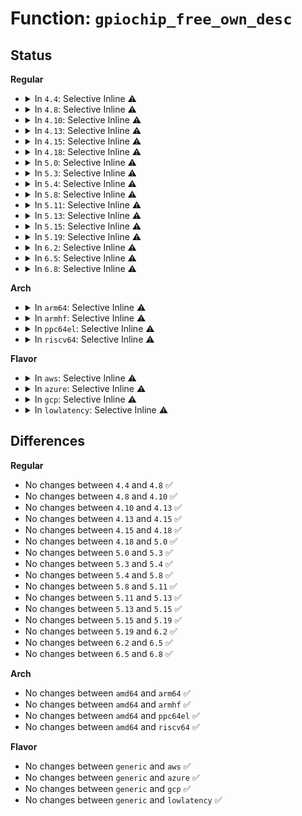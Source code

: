 # Function: <code>gpiochip_free_own_desc</code>

## Status
<b>Regular</b>
<ul>
<li>
<details>
<summary>In <code>4.4</code>: Selective Inline ⚠️</summary>

```c
void gpiochip_free_own_desc(struct gpio_desc *desc);
```

**Collision:** Unique Global

**Inline:** Selective

**Transformation:** False

**Instances:**

```
In drivers/gpio/gpiolib.c (ffffffff81424a60)
Location: drivers/gpio/gpiolib.c:1075
Inline: True
Inline callers:
  - drivers/gpio/gpiolib.c:gpiod_hog
Direct callers:
  - drivers/gpio/gpiolib-acpi.c:acpi_gpiochip_free_interrupts
  - drivers/gpio/gpiolib-acpi.c:acpi_gpiochip_request_interrupt
  - drivers/gpio/gpiolib-acpi.c:acpi_gpio_adr_space_handler
  - drivers/gpio/gpiolib-acpi.c:acpi_gpiochip_remove
```
**Symbols:**

```
ffffffff81424a60-ffffffff81424a76: gpiochip_free_own_desc (STB_GLOBAL)
```
</details>
</li>
<li>
<details>
<summary>In <code>4.8</code>: Selective Inline ⚠️</summary>

```c
void gpiochip_free_own_desc(struct gpio_desc *desc);
```

**Collision:** Unique Global

**Inline:** Selective

**Transformation:** False

**Instances:**

```
In drivers/gpio/gpiolib.c (ffffffff814727cb)
Location: drivers/gpio/gpiolib.c:2029
Inline: True
Inline callers:
  - drivers/gpio/gpiolib.c:gpiod_hog
Direct callers:
  - drivers/gpio/gpiolib-acpi.c:acpi_gpiochip_remove
  - drivers/gpio/gpiolib-acpi.c:acpi_gpio_adr_space_handler
  - drivers/gpio/gpiolib-acpi.c:acpi_gpiochip_free_interrupts
  - drivers/gpio/gpiolib-acpi.c:acpi_gpiochip_request_interrupt
```
**Symbols:**

```
ffffffff8146e7c0-ffffffff8146e7d6: gpiochip_free_own_desc (STB_GLOBAL)
```
</details>
</li>
<li>
<details>
<summary>In <code>4.10</code>: Selective Inline ⚠️</summary>

```c
void gpiochip_free_own_desc(struct gpio_desc *desc);
```

**Collision:** Unique Global

**Inline:** Selective

**Transformation:** False

**Instances:**

```
In drivers/gpio/gpiolib.c (ffffffff814948eb)
Location: drivers/gpio/gpiolib.c:2216
Inline: True
Inline callers:
  - drivers/gpio/gpiolib.c:gpiod_hog
Direct callers:
  - drivers/gpio/gpiolib-acpi.c:acpi_gpiochip_remove
  - drivers/gpio/gpiolib-acpi.c:acpi_gpio_adr_space_handler
  - drivers/gpio/gpiolib-acpi.c:acpi_gpiochip_free_interrupts
  - drivers/gpio/gpiolib-acpi.c:acpi_gpiochip_request_interrupt
```
**Symbols:**

```
ffffffff81490820-ffffffff81490836: gpiochip_free_own_desc (STB_GLOBAL)
```
</details>
</li>
<li>
<details>
<summary>In <code>4.13</code>: Selective Inline ⚠️</summary>

```c
void gpiochip_free_own_desc(struct gpio_desc *desc);
```

**Collision:** Unique Global

**Inline:** Selective

**Transformation:** False

**Instances:**

```
In drivers/gpio/gpiolib.c (ffffffff8149e2e7)
Location: drivers/gpio/gpiolib.c:2217
Inline: True
Inline callers:
  - drivers/gpio/gpiolib.c:gpiod_hog
Direct callers:
  - drivers/gpio/gpiolib-acpi.c:acpi_gpiochip_remove
  - drivers/gpio/gpiolib-acpi.c:acpi_gpio_adr_space_handler
  - drivers/gpio/gpiolib-acpi.c:acpi_gpio_adr_space_handler
  - drivers/gpio/gpiolib-acpi.c:acpi_gpiochip_free_interrupts
  - drivers/gpio/gpiolib-acpi.c:acpi_gpiochip_request_interrupt
```
**Symbols:**

```
ffffffff81499f30-ffffffff81499f47: gpiochip_free_own_desc (STB_GLOBAL)
```
</details>
</li>
<li>
<details>
<summary>In <code>4.15</code>: Selective Inline ⚠️</summary>

```c
void gpiochip_free_own_desc(struct gpio_desc *desc);
```

**Collision:** Unique Global

**Inline:** Selective

**Transformation:** False

**Instances:**

```
In drivers/gpio/gpiolib.c (ffffffff814dce47)
Location: drivers/gpio/gpiolib.c:2359
Inline: True
Inline callers:
  - drivers/gpio/gpiolib.c:gpiod_hog
Direct callers:
  - drivers/gpio/gpiolib-acpi.c:acpi_gpiochip_remove
  - drivers/gpio/gpiolib-acpi.c:acpi_gpio_adr_space_handler
  - drivers/gpio/gpiolib-acpi.c:acpi_gpio_adr_space_handler
  - drivers/gpio/gpiolib-acpi.c:acpi_gpiochip_free_interrupts
  - drivers/gpio/gpiolib-acpi.c:acpi_gpiochip_request_interrupt
```
**Symbols:**

```
ffffffff814d8220-ffffffff814d8237: gpiochip_free_own_desc (STB_GLOBAL)
```
</details>
</li>
<li>
<details>
<summary>In <code>4.18</code>: Selective Inline ⚠️</summary>

```c
void gpiochip_free_own_desc(struct gpio_desc *desc);
```

**Collision:** Unique Global

**Inline:** Selective

**Transformation:** False

**Instances:**

```
In drivers/gpio/gpiolib.c (ffffffff8150bf95)
Location: drivers/gpio/gpiolib.c:2473
Inline: True
Inline callers:
  - drivers/gpio/gpiolib.c:gpiod_hog
Direct callers:
  - drivers/gpio/gpiolib-acpi.c:acpi_gpiochip_remove
  - drivers/gpio/gpiolib-acpi.c:acpi_gpio_adr_space_handler
  - drivers/gpio/gpiolib-acpi.c:acpi_gpio_adr_space_handler
  - drivers/gpio/gpiolib-acpi.c:acpi_gpiochip_free_interrupts
  - drivers/gpio/gpiolib-acpi.c:acpi_gpiochip_request_interrupt
```
**Symbols:**

```
ffffffff815077d0-ffffffff815077e6: gpiochip_free_own_desc (STB_GLOBAL)
```
</details>
</li>
<li>
<details>
<summary>In <code>5.0</code>: Selective Inline ⚠️</summary>

```c
void gpiochip_free_own_desc(struct gpio_desc *desc);
```

**Collision:** Unique Global

**Inline:** Selective

**Transformation:** False

**Instances:**

```
In drivers/gpio/gpiolib.c (ffffffff81520ec5)
Location: drivers/gpio/gpiolib.c:2511
Inline: True
Inline callers:
  - drivers/gpio/gpiolib.c:gpiod_hog
Direct callers:
  - drivers/gpio/gpiolib-acpi.c:acpi_gpiochip_remove
  - drivers/gpio/gpiolib-acpi.c:acpi_gpio_adr_space_handler
  - drivers/gpio/gpiolib-acpi.c:acpi_gpiochip_free_interrupts
  - drivers/gpio/gpiolib-acpi.c:acpi_gpiochip_alloc_event
```
**Symbols:**

```
ffffffff8151c060-ffffffff8151c076: gpiochip_free_own_desc (STB_GLOBAL)
```
</details>
</li>
<li>
<details>
<summary>In <code>5.3</code>: Selective Inline ⚠️</summary>

```c
void gpiochip_free_own_desc(struct gpio_desc *desc);
```

**Collision:** Unique Global

**Inline:** Selective

**Transformation:** False

**Instances:**

```
In drivers/gpio/gpiolib.c (ffffffff8154a340)
Location: drivers/gpio/gpiolib.c:2580
Inline: True
Direct callers:
  - drivers/gpio/gpiolib-acpi.c:acpi_gpiochip_remove
  - drivers/gpio/gpiolib-acpi.c:acpi_gpio_adr_space_handler
  - drivers/gpio/gpiolib-acpi.c:acpi_gpiochip_free_interrupts
  - drivers/gpio/gpiolib-acpi.c:acpi_gpiochip_alloc_event
```
**Symbols:**

```
ffffffff8154a340-ffffffff8154a356: gpiochip_free_own_desc (STB_GLOBAL)
```
</details>
</li>
<li>
<details>
<summary>In <code>5.4</code>: Selective Inline ⚠️</summary>

```c
void gpiochip_free_own_desc(struct gpio_desc *desc);
```

**Collision:** Unique Global

**Inline:** Selective

**Transformation:** False

**Instances:**

```
In drivers/gpio/gpiolib.c (ffffffff8156b550)
Location: drivers/gpio/gpiolib.c:2912
Inline: True
Direct callers:
  - drivers/gpio/gpiolib-acpi.c:acpi_gpiochip_remove
  - drivers/gpio/gpiolib-acpi.c:acpi_gpio_adr_space_handler
  - drivers/gpio/gpiolib-acpi.c:acpi_gpiochip_free_interrupts
  - drivers/gpio/gpiolib-acpi.c:acpi_gpiochip_alloc_event
```
**Symbols:**

```
ffffffff8156b550-ffffffff8156b566: gpiochip_free_own_desc (STB_GLOBAL)
```
</details>
</li>
<li>
<details>
<summary>In <code>5.8</code>: Selective Inline ⚠️</summary>

```c
void gpiochip_free_own_desc(struct gpio_desc *desc);
```

**Collision:** Unique Global

**Inline:** Selective

**Transformation:** False

**Instances:**

```
In drivers/gpio/gpiolib.c (ffffffff8160f3f2)
Location: drivers/gpio/gpiolib.c:3291
Inline: True
Inline callers:
  - drivers/gpio/gpiolib.c:gpiochip_remove
  - drivers/gpio/gpiolib.c:gpiochip_add_data_with_key
Direct callers:
  - drivers/gpio/gpiolib-acpi.c:acpi_gpiochip_free_regions
  - drivers/gpio/gpiolib-acpi.c:acpi_gpio_adr_space_handler
  - drivers/gpio/gpiolib-acpi.c:acpi_gpiochip_free_interrupts
  - drivers/gpio/gpiolib-acpi.c:acpi_gpiochip_alloc_event
```
**Symbols:**

```
ffffffff8160f390-ffffffff8160f3a6: gpiochip_free_own_desc (STB_GLOBAL)
```
</details>
</li>
<li>
<details>
<summary>In <code>5.11</code>: Selective Inline ⚠️</summary>

```c
void gpiochip_free_own_desc(struct gpio_desc *desc);
```

**Collision:** Unique Global

**Inline:** Selective

**Transformation:** False

**Instances:**

```
In drivers/gpio/gpiolib.c (ffffffff81635f03)
Location: drivers/gpio/gpiolib.c:2100
Inline: True
Inline callers:
  - drivers/gpio/gpiolib.c:gpiochip_remove
  - drivers/gpio/gpiolib.c:gpiochip_add_data_with_key
Direct callers:
  - drivers/gpio/gpiolib-acpi.c:acpi_gpiochip_free_regions
  - drivers/gpio/gpiolib-acpi.c:acpi_gpio_adr_space_handler
  - drivers/gpio/gpiolib-acpi.c:acpi_gpiochip_free_interrupts
  - drivers/gpio/gpiolib-acpi.c:acpi_gpiochip_alloc_event
  - drivers/gpio/gpiolib-acpi.c:acpi_request_own_gpiod
```
**Symbols:**

```
ffffffff81635ea0-ffffffff81635eb6: gpiochip_free_own_desc (STB_GLOBAL)
```
</details>
</li>
<li>
<details>
<summary>In <code>5.13</code>: Selective Inline ⚠️</summary>

```c
void gpiochip_free_own_desc(struct gpio_desc *desc);
```

**Collision:** Unique Global

**Inline:** Selective

**Transformation:** False

**Instances:**

```
In drivers/gpio/gpiolib.c (ffffffff81619533)
Location: drivers/gpio/gpiolib.c:2077
Inline: True
Inline callers:
  - drivers/gpio/gpiolib.c:gpiochip_remove
  - drivers/gpio/gpiolib.c:gpiochip_add_data_with_key
Direct callers:
  - drivers/gpio/gpiolib-acpi.c:acpi_gpiochip_remove
  - drivers/gpio/gpiolib-acpi.c:acpi_gpio_adr_space_handler
  - drivers/gpio/gpiolib-acpi.c:acpi_gpiochip_free_interrupts
  - drivers/gpio/gpiolib-acpi.c:acpi_gpiochip_alloc_event
  - drivers/gpio/gpiolib-acpi.c:acpi_request_own_gpiod
```
**Symbols:**

```
ffffffff81619250-ffffffff81619266: gpiochip_free_own_desc (STB_GLOBAL)
```
</details>
</li>
<li>
<details>
<summary>In <code>5.15</code>: Selective Inline ⚠️</summary>

```c
void gpiochip_free_own_desc(struct gpio_desc *desc);
```

**Collision:** Unique Global

**Inline:** Selective

**Transformation:** False

**Instances:**

```
In drivers/gpio/gpiolib.c (ffffffff81688831)
Location: drivers/gpio/gpiolib.c:2096
Inline: True
Inline callers:
  - drivers/gpio/gpiolib.c:gpiochip_remove
  - drivers/gpio/gpiolib.c:gpiochip_add_data_with_key
Direct callers:
  - drivers/gpio/gpiolib-acpi.c:acpi_gpiochip_remove
  - drivers/gpio/gpiolib-acpi.c:acpi_gpio_adr_space_handler
  - drivers/gpio/gpiolib-acpi.c:acpi_gpiochip_free_interrupts
  - drivers/gpio/gpiolib-acpi.c:acpi_gpiochip_alloc_event
```
**Symbols:**

```
ffffffff81688520-ffffffff81688536: gpiochip_free_own_desc (STB_GLOBAL)
```
</details>
</li>
<li>
<details>
<summary>In <code>5.19</code>: Selective Inline ⚠️</summary>

```c
void gpiochip_free_own_desc(struct gpio_desc *desc);
```

**Collision:** Unique Global

**Inline:** Selective

**Transformation:** False

**Instances:**

```
In drivers/gpio/gpiolib.c (ffffffff817a42db)
Location: drivers/gpio/gpiolib.c:2157
Inline: True
Inline callers:
  - drivers/gpio/gpiolib.c:gpiochip_free_hogs
Direct callers:
  - drivers/gpio/gpiolib-acpi.c:acpi_gpiochip_remove
  - drivers/gpio/gpiolib-acpi.c:acpi_gpio_adr_space_handler
  - drivers/gpio/gpiolib-acpi.c:acpi_gpiochip_free_interrupts
  - drivers/gpio/gpiolib-acpi.c:acpi_gpiochip_alloc_event
```
**Symbols:**

```
ffffffff817a4240-ffffffff817a4266: gpiochip_free_own_desc (STB_GLOBAL)
```
</details>
</li>
<li>
<details>
<summary>In <code>6.2</code>: Selective Inline ⚠️</summary>

```c
void gpiochip_free_own_desc(struct gpio_desc *desc);
```

**Collision:** Unique Global

**Inline:** Selective

**Transformation:** False

**Instances:**

```
In drivers/gpio/gpiolib.c (ffffffff818bbd7b)
Location: drivers/gpio/gpiolib.c:2227
Inline: True
Inline callers:
  - drivers/gpio/gpiolib.c:gpiochip_free_hogs
Direct callers:
  - drivers/gpio/gpiolib-acpi.c:acpi_gpiochip_remove
  - drivers/gpio/gpiolib-acpi.c:acpi_gpio_adr_space_handler
  - drivers/gpio/gpiolib-acpi.c:acpi_gpiochip_free_interrupts
  - drivers/gpio/gpiolib-acpi.c:acpi_gpiochip_alloc_event
```
**Symbols:**

```
ffffffff818bbcd0-ffffffff818bbcf6: gpiochip_free_own_desc (STB_GLOBAL)
```
</details>
</li>
<li>
<details>
<summary>In <code>6.5</code>: Selective Inline ⚠️</summary>

```c
void gpiochip_free_own_desc(struct gpio_desc *desc);
```

**Collision:** Unique Global

**Inline:** Selective

**Transformation:** False

**Instances:**

```
In drivers/gpio/gpiolib.c (ffffffff818ff26b)
Location: drivers/gpio/gpiolib.c:2268
Inline: True
Inline callers:
  - drivers/gpio/gpiolib.c:gpiochip_free_hogs
Direct callers:
  - drivers/gpio/gpiolib-acpi.c:acpi_gpiochip_remove
  - drivers/gpio/gpiolib-acpi.c:acpi_gpio_adr_space_handler
  - drivers/gpio/gpiolib-acpi.c:acpi_gpiochip_free_interrupts
  - drivers/gpio/gpiolib-acpi.c:acpi_gpiochip_alloc_event
```
**Symbols:**

```
ffffffff818ff2a0-ffffffff818ff2c2: gpiochip_free_own_desc (STB_GLOBAL)
```
</details>
</li>
<li>
<details>
<summary>In <code>6.8</code>: Selective Inline ⚠️</summary>

```c
void gpiochip_free_own_desc(struct gpio_desc *desc);
```

**Collision:** Unique Global

**Inline:** Selective

**Transformation:** False

**Instances:**

```
In drivers/gpio/gpiolib.c (ffffffff81946641)
Location: drivers/gpio/gpiolib.c:2462
Inline: True
Inline callers:
  - drivers/gpio/gpiolib.c:gpiochip_free_hogs
Direct callers:
  - drivers/gpio/gpiolib-acpi.c:acpi_gpiochip_remove
  - drivers/gpio/gpiolib-acpi.c:acpi_gpio_adr_space_handler
  - drivers/gpio/gpiolib-acpi.c:acpi_gpiochip_free_interrupts
  - drivers/gpio/gpiolib-acpi.c:acpi_gpiochip_alloc_event
```
**Symbols:**

```
ffffffff819465a0-ffffffff819465c6: gpiochip_free_own_desc (STB_GLOBAL)
```
</details>
</li>
</ul>
<b>Arch</b>
<ul>
<li>
<details>
<summary>In <code>arm64</code>: Selective Inline ⚠️</summary>

```c
void gpiochip_free_own_desc(struct gpio_desc *desc);
```

**Collision:** Unique Global

**Inline:** Selective

**Transformation:** False

**Instances:**

```
In drivers/gpio/gpiolib.c (ffff8000106c12d8)
Location: drivers/gpio/gpiolib.c:2912
Inline: True
Direct callers:
  - drivers/gpio/gpiolib-acpi.c:acpi_gpiochip_remove
  - drivers/gpio/gpiolib-acpi.c:acpi_gpio_adr_space_handler
  - drivers/gpio/gpiolib-acpi.c:acpi_gpiochip_free_interrupts
  - drivers/gpio/gpiolib-acpi.c:acpi_gpiochip_alloc_event
  - drivers/gpio/gpio-mvebu.c:mvebu_pwm_free
```
**Symbols:**

```
ffff8000106c12d8-ffff8000106c1308: gpiochip_free_own_desc (STB_GLOBAL)
```
</details>
</li>
<li>
<details>
<summary>In <code>armhf</code>: Selective Inline ⚠️</summary>

```c
void gpiochip_free_own_desc(struct gpio_desc *desc);
```

**Collision:** Unique Global

**Inline:** Selective

**Transformation:** False

**Instances:**

```
In drivers/gpio/gpiolib.c (c085ef00)
Location: drivers/gpio/gpiolib.c:2912
Inline: True
Inline callers:
  - drivers/gpio/gpiolib.c:gpiochip_free_hogs
Direct callers:
  - drivers/gpio/gpio-mvebu.c:mvebu_pwm_free
  - drivers/memory/omap-gpmc.c:gpmc_probe_generic_child
```
**Symbols:**

```
c085ee90-c085eeb4: gpiochip_free_own_desc (STB_GLOBAL)
```
</details>
</li>
<li>
<details>
<summary>In <code>ppc64el</code>: Selective Inline ⚠️</summary>

```c
void gpiochip_free_own_desc(struct gpio_desc *desc);
```

**Collision:** Unique Global

**Inline:** Selective

**Transformation:** False

**Instances:**

```
In drivers/gpio/gpiolib.c (c00000000083bf10)
Location: drivers/gpio/gpiolib.c:2912
Inline: True
Inline callers:
  - drivers/gpio/gpiolib.c:gpiochip_free_hogs
```
**Symbols:**

```
c00000000083beb0-c00000000083becc: gpiochip_free_own_desc (STB_GLOBAL)
```
</details>
</li>
<li>
<details>
<summary>In <code>riscv64</code>: Selective Inline ⚠️</summary>

```c
void gpiochip_free_own_desc(struct gpio_desc *desc);
```

**Collision:** Unique Global

**Inline:** Selective

**Transformation:** False

**Instances:**

```
In drivers/gpio/gpiolib.c (ffffffe0004a5e3c)
Location: drivers/gpio/gpiolib.c:2912
Inline: True
Inline callers:
  - drivers/gpio/gpiolib.c:gpiochip_free_hogs
```
**Symbols:**

```
ffffffe0004a5de6-ffffffe0004a5e12: gpiochip_free_own_desc (STB_GLOBAL)
```
</details>
</li>
</ul>
<b>Flavor</b>
<ul>
<li>
<details>
<summary>In <code>aws</code>: Selective Inline ⚠️</summary>

```c
void gpiochip_free_own_desc(struct gpio_desc *desc);
```

**Collision:** Unique Global

**Inline:** Selective

**Transformation:** False

**Instances:**

```
In drivers/gpio/gpiolib.c (ffffffff81560d10)
Location: drivers/gpio/gpiolib.c:2912
Inline: True
Direct callers:
  - drivers/gpio/gpiolib-acpi.c:acpi_gpiochip_remove
  - drivers/gpio/gpiolib-acpi.c:acpi_gpio_adr_space_handler
  - drivers/gpio/gpiolib-acpi.c:acpi_gpiochip_free_interrupts
  - drivers/gpio/gpiolib-acpi.c:acpi_gpiochip_alloc_event
```
**Symbols:**

```
ffffffff81560d10-ffffffff81560d26: gpiochip_free_own_desc (STB_GLOBAL)
```
</details>
</li>
<li>
<details>
<summary>In <code>azure</code>: Selective Inline ⚠️</summary>

```c
void gpiochip_free_own_desc(struct gpio_desc *desc);
```

**Collision:** Unique Global

**Inline:** Selective

**Transformation:** False

**Instances:**

```
In drivers/gpio/gpiolib.c (ffffffff81551b60)
Location: drivers/gpio/gpiolib.c:2912
Inline: True
Direct callers:
  - drivers/gpio/gpiolib-acpi.c:acpi_gpiochip_remove
  - drivers/gpio/gpiolib-acpi.c:acpi_gpio_adr_space_handler
  - drivers/gpio/gpiolib-acpi.c:acpi_gpiochip_free_interrupts
  - drivers/gpio/gpiolib-acpi.c:acpi_gpiochip_alloc_event
```
**Symbols:**

```
ffffffff81551b60-ffffffff81551b76: gpiochip_free_own_desc (STB_GLOBAL)
```
</details>
</li>
<li>
<details>
<summary>In <code>gcp</code>: Selective Inline ⚠️</summary>

```c
void gpiochip_free_own_desc(struct gpio_desc *desc);
```

**Collision:** Unique Global

**Inline:** Selective

**Transformation:** False

**Instances:**

```
In drivers/gpio/gpiolib.c (ffffffff8155f880)
Location: drivers/gpio/gpiolib.c:2912
Inline: True
Direct callers:
  - drivers/gpio/gpiolib-acpi.c:acpi_gpiochip_remove
  - drivers/gpio/gpiolib-acpi.c:acpi_gpio_adr_space_handler
  - drivers/gpio/gpiolib-acpi.c:acpi_gpiochip_free_interrupts
  - drivers/gpio/gpiolib-acpi.c:acpi_gpiochip_alloc_event
```
**Symbols:**

```
ffffffff8155f880-ffffffff8155f896: gpiochip_free_own_desc (STB_GLOBAL)
```
</details>
</li>
<li>
<details>
<summary>In <code>lowlatency</code>: Selective Inline ⚠️</summary>

```c
void gpiochip_free_own_desc(struct gpio_desc *desc);
```

**Collision:** Unique Global

**Inline:** Selective

**Transformation:** False

**Instances:**

```
In drivers/gpio/gpiolib.c (ffffffff815796e0)
Location: drivers/gpio/gpiolib.c:2912
Inline: True
Direct callers:
  - drivers/gpio/gpiolib-acpi.c:acpi_gpiochip_remove
  - drivers/gpio/gpiolib-acpi.c:acpi_gpio_adr_space_handler
  - drivers/gpio/gpiolib-acpi.c:acpi_gpiochip_free_interrupts
  - drivers/gpio/gpiolib-acpi.c:acpi_gpiochip_alloc_event
```
**Symbols:**

```
ffffffff815796e0-ffffffff815796f6: gpiochip_free_own_desc (STB_GLOBAL)
```
</details>
</li>
</ul>

## Differences
<b>Regular</b>
<ul>
<li>
No changes between <code>4.4</code> and <code>4.8</code> ✅
</li>
<li>
No changes between <code>4.8</code> and <code>4.10</code> ✅
</li>
<li>
No changes between <code>4.10</code> and <code>4.13</code> ✅
</li>
<li>
No changes between <code>4.13</code> and <code>4.15</code> ✅
</li>
<li>
No changes between <code>4.15</code> and <code>4.18</code> ✅
</li>
<li>
No changes between <code>4.18</code> and <code>5.0</code> ✅
</li>
<li>
No changes between <code>5.0</code> and <code>5.3</code> ✅
</li>
<li>
No changes between <code>5.3</code> and <code>5.4</code> ✅
</li>
<li>
No changes between <code>5.4</code> and <code>5.8</code> ✅
</li>
<li>
No changes between <code>5.8</code> and <code>5.11</code> ✅
</li>
<li>
No changes between <code>5.11</code> and <code>5.13</code> ✅
</li>
<li>
No changes between <code>5.13</code> and <code>5.15</code> ✅
</li>
<li>
No changes between <code>5.15</code> and <code>5.19</code> ✅
</li>
<li>
No changes between <code>5.19</code> and <code>6.2</code> ✅
</li>
<li>
No changes between <code>6.2</code> and <code>6.5</code> ✅
</li>
<li>
No changes between <code>6.5</code> and <code>6.8</code> ✅
</li>
</ul>
<b>Arch</b>
<ul>
<li>
No changes between <code>amd64</code> and <code>arm64</code> ✅
</li>
<li>
No changes between <code>amd64</code> and <code>armhf</code> ✅
</li>
<li>
No changes between <code>amd64</code> and <code>ppc64el</code> ✅
</li>
<li>
No changes between <code>amd64</code> and <code>riscv64</code> ✅
</li>
</ul>
<b>Flavor</b>
<ul>
<li>
No changes between <code>generic</code> and <code>aws</code> ✅
</li>
<li>
No changes between <code>generic</code> and <code>azure</code> ✅
</li>
<li>
No changes between <code>generic</code> and <code>gcp</code> ✅
</li>
<li>
No changes between <code>generic</code> and <code>lowlatency</code> ✅
</li>
</ul>
